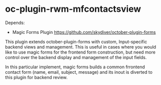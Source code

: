 # oc-plugin-rwm-mfcontactsview

Depends: 
- Magic Forms Plugin https://github.com/skydiver/october-plugin-forms

This plugin extends october-plugin-forms with custom, Input-specific backend views and management. 
This is useful in cases where you would like to use magic forms for the frontend form construction, but need more control over the backend display and management of the input fields. 

In this particular implement, magic forms builds a common frrontend contact form (name, email, subject, message) and its inout is diverted to this plugin for backend review. 
